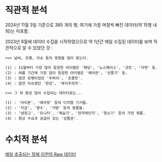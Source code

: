 # 직관적 분석
2024년 11월 3일 기준으로 385 개의 행, 여기에 가끔 며칠씩 빠진 데이터(약 15행 내외)는 미포함.

2023년 8월에 데이터 수집을 시작하였으므로 약 1년간 매일 수집된 데이터를 보며 직관적으로 알 수 있었던 것 :
```
>>> 날씨, 유행, 이슈 등의 영향을 많이 받는다.

(1) : 11월부터 가장 많이 등장한 아이템은 '패딩', '노스페이스', '코트', '자켓' 등.
(2) : 여름 기간에 가장 많이 등장한 아이템은 '에어컨', '선풍기' 등.
(3) : 잠깐 유행이었던 '두바이', '초콜릿'.
(4) : 잠깐 이슈였던 '한강', '채식주의자'.
```

```
>>> 그 외 항상 많이 수집되는 데이터로는...

(1) : '아이폰', '에어팟' 등의 디지털 기기들.
(2) : '지갑', '향수', '가방' 등의 용품들.
(3) : '냉장고', '모니터', '제습기', '전자레인지', '청소기' 등의 가전 제품.
(4) : 항상 수요과 공급이 있는 '상품권'. 
```

# 수치적 분석

[매일 추출되는 정제 이전의 Raw 데이터](https://github.com/CharmStrange/Project/blob/main/Python/Text%20Analysis/%EB%8B%B9%EA%B7%BC/Prototype_PySpark/CarrotText_WHOLE.db)
